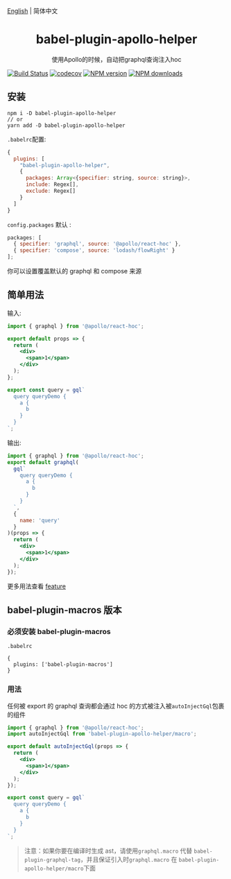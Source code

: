[English](./README.md) | 简体中文

<div align="center">
<h1>babel-plugin-apollo-helper</h1>
使用Apollo的时候，自动把graphql查询注入hoc
</div>

[![Build Status](https://travis-ci.org/yoyooyooo/babel-plugin-apollo-helper.svg?branch=master)](https://travis-ci.org/yoyooyooo/babel-plugin-apollo-helper)
[![codecov](https://codecov.io/gh/yoyooyooo/babel-plugin-apollo-helper/branch/master/graph/badge.svg)](https://codecov.io/gh/yoyooyooo/babel-plugin-apollo-helper)
[![NPM version](https://img.shields.io/npm/v/babel-plugin-apollo-helper.svg?style=flat)](https://npmjs.org/package/babel-plugin-apollo-helper)
[![NPM downloads](http://img.shields.io/npm/dm/babel-plugin-apollo-helper.svg?style=flat)](https://npmjs.org/package/babel-plugin-apollo-helper)

## 安装

```shell
npm i -D babel-plugin-apollo-helper
// or
yarn add -D babel-plugin-apollo-helper
```

`.babelrc`配置:

```js
{
  plugins: [
    "babel-plugin-apollo-helper",
    {
      packages: Array<{specifier: string, source: string}>,
      include: Regex[],
      exclude: Regex[]
    }
  ]
}
```

`config.packages` 默认 :

```js
packages: [
  { specifier: 'graphql', source: '@apollo/react-hoc' },
  { specifier: 'compose', source: 'lodash/flowRight' }
];
```

你可以设置覆盖默认的 graphql 和 compose 来源

## 简单用法

输入:

```jsx
import { graphql } from '@apollo/react-hoc';

export default props => {
  return (
    <div>
      <span>1</span>
    </div>
  );
};

export const query = gql`
  query queryDemo {
    a {
      b
    }
  }
`;
```

输出:

```jsx
import { graphql } from '@apollo/react-hoc';
export default graphql(
  gql`
    query queryDemo {
      a {
        b
      }
    }
  `,
  {
    name: 'query'
  }
)(props => {
  return (
    <div>
      <span>1</span>
    </div>
  );
});
```

更多用法查看 [feature](https://github.com/yoyooyooo/babel-plugin-apollo-helper/tree/master/__test__/__fixtures__)

## babel-plugin-macros 版本

### 必须安装 babel-plugin-macros

`.babelrc`

```shell
{
  plugins: ['babel-plugin-macros']
}
```

### 用法

任何被 export 的 graphql 查询都会通过 hoc 的方式被注入被`autoInjectGql`包裹的组件

```jsx
import { graphql } from '@apollo/react-hoc';
import autoInjectGql from 'babel-plugin-apollo-helper/macro';

export default autoInjectGql(props => {
  return (
    <div>
      <span>1</span>
    </div>
  );
});

export const query = gql`
  query queryDemo {
    a {
      b
    }
  }
`;
```

> 注意：如果你要在编译时生成 ast，请使用`graphql.macro` 代替 `babel-plugin-graphql-tag`，并且保证引入时`graphql.macro` 在 `babel-plugin-apollo-helper/macro`下面
